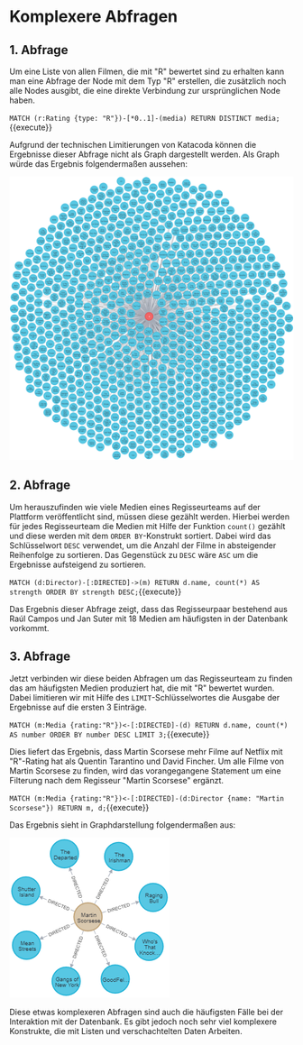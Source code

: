 # Komplexere Abfragen
## 1. Abfrage
Um eine Liste von allen Filmen, die mit "R" bewertet sind zu erhalten kann man eine Abfrage der Node mit dem Typ "R" erstellen, die zusätzlich noch alle Nodes ausgibt, die eine direkte Verbindung zur ursprünglichen Node haben.

`MATCH (r:Rating {type: "R"})-[*0..1]-(media) RETURN DISTINCT media;`{{execute}}

Aufgrund der technischen Limitierungen von Katacoda können die Ergebnisse dieser Abfrage nicht als Graph dargestellt werden.
Als Graph würde das Ergebnis folgendermaßen aussehen:

![Graph Darstellung der vorangegangenen Abfrage](https://github.com/TazorDE/katacoda/blob/main/Neo4j/images/r-graph.png?raw=true)

## 2. Abfrage
Um herauszufinden wie viele Medien eines Regisseurteams auf der Plattform veröffentlicht sind, müssen diese gezählt werden.
Hierbei werden für jedes Regisseurteam die Medien mit Hilfe der Funktion `count()` gezählt und diese werden mit dem `ORDER BY`-Konstrukt sortiert.
Dabei wird das Schlüsselwort `DESC` verwendet, um die Anzahl der Filme in absteigender Reihenfolge zu sortieren.
Das Gegenstück zu `DESC` wäre `ASC` um die Ergebnisse aufsteigend zu sortieren.

`MATCH (d:Director)-[:DIRECTED]->(m) RETURN d.name, count(*) AS strength ORDER BY strength DESC;`{{execute}}

Das Ergebnis dieser Abfrage zeigt, dass das Regisseurpaar bestehend aus Raúl Campos und Jan Suter mit 18 Medien am häufigsten in der Datenbank vorkommt.

## 3. Abfrage
Jetzt verbinden wir diese beiden Abfragen um das Regisseurteam zu finden das am häufigsten Medien produziert hat, die mit "R" bewertet wurden. Dabei limitieren wir mit Hilfe des `LIMIT`-Schlüsselwortes die Ausgabe der Ergebnisse auf die ersten 3 Einträge.

`MATCH (m:Media {rating:"R"})<-[:DIRECTED]-(d) RETURN d.name, count(*) AS number ORDER BY number DESC LIMIT 3;`{{execute}}

Dies liefert das Ergebnis, dass Martin Scorsese mehr Filme auf Netflix mit "R"-Rating hat als Quentin Tarantino und David Fincher.
Um alle Filme von Martin Scorsese zu finden, wird das vorangegangene Statement um eine Filterung nach dem Regisseur "Martin Scorsese" ergänzt.

`MATCH (m:Media {rating:"R"})<-[:DIRECTED]-(d:Director {name: "Martin Scorsese"}) RETURN m, d;`{{execute}}

Das Ergebnis sieht in Graphdarstellung folgendermaßen aus:

![Graph Darstellung der vorangegangenen zu Martin Scorsese](https://github.com/TazorDE/katacoda/blob/main/Neo4j/images/martin-scorsese.png?raw=true)

Diese etwas komplexeren Abfragen sind auch die häufigsten Fälle bei der Interaktion mit der Datenbank.
Es gibt jedoch noch sehr viel komplexere Konstrukte, die mit Listen und verschachtelten Daten Arbeiten.